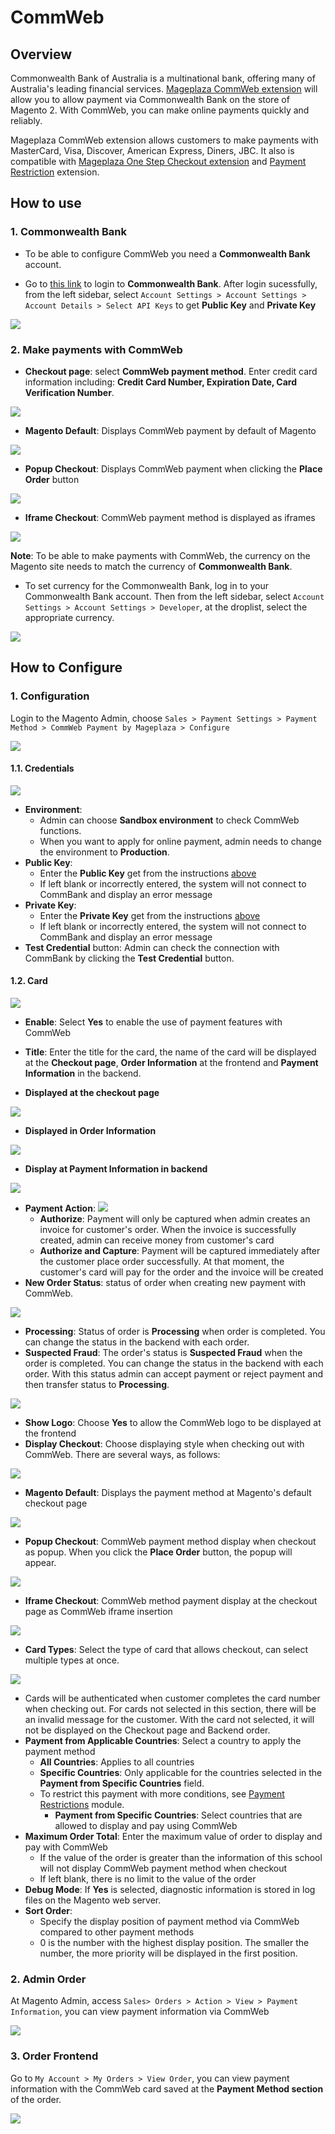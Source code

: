# CommWeb

## Overview

Commonwealth Bank of Australia is a multinational bank, offering many of Australia's leading financial services. [Mageplaza CommWeb extension](https://www.mageplaza.com/magento-2-commweb/) will allow you to allow payment via Commonwealth Bank on the store of Magento 2. With CommWeb, you can make online payments quickly and reliably.

Mageplaza CommWeb extension allows customers to make payments with MasterCard, Visa, Discover, American Express, Diners, JBC.
It also is compatible with [Mageplaza One Step Checkout extension](https://www.mageplaza.com/magento-2-one-step-checkout-extension/) and [Payment Restriction](https://www.mageplaza.com/magento-2-payment-restrictions/) extension.

## How to use

### 1. Commonwealth Bank

- To be able to configure CommWeb you need a **Commonwealth Bank** account.

- Go to [this link](https://commbank.simplify.com/commerce/login/auth#/account/apiKeys) to login to **Commonwealth Bank**. After login sucessfully, from the left sidebar, select `Account Settings > Account Settings > Account Details > Select API Keys` to get **Public Key** and **Private Key**

![](https://i.imgur.com/af4plQT.png)

### 2. Make payments with CommWeb

- **Checkout page**: select **CommWeb payment method**. Enter credit card information including: **Credit Card Number, Expiration Date, Card Verification Number**.

![](https://i.imgur.com/BbnO9do.png)

- **Magento Default**: Displays CommWeb payment by default of Magento

![](https://i.imgur.com/BbnO9do.png)

- **Popup Checkout**: Displays CommWeb payment when clicking the **Place Order** button

![](https://i.imgur.com/ujy0wGs.png)

- **Iframe Checkout**: CommWeb payment method is displayed as iframes

![](https://i.imgur.com/XeQIBB6.png)

**Note**: To be able to make payments with CommWeb, the currency on the Magento site needs to match the currency of **Commonwealth Bank**.

- To set currency for the Commonwealth Bank, log in to your Commonwealth Bank account. Then from the left sidebar, select `Account Settings > Account Settings > Developer`, at the droplist, select the appropriate currency.

![](https://i.imgur.com/3lLXOgk.png)

## How to Configure

### 1. Configuration

Login to the Magento Admin, choose `Sales > Payment Settings > Payment Method > CommWeb Payment by Mageplaza > Configure`

![](https://i.imgur.com/sCkfQFs.png)

#### 1.1. Credentials

![](https://i.imgur.com/KrOFXfR.png)

- **Environment**:
  - Admin can choose **Sandbox environment** to check CommWeb functions.
  - When you want to apply for online payment, admin needs to change the environment to **Production**.
- **Public Key**:
  - Enter the **Public Key** get from the instructions [above](https://docs.google.com/document/d/1oWrPymSl7BNT5lhTbq89Ffkz7JpfewDEvUG61aSmEA8/edit#heading=h.j1oggb2ojlsa)
  - If left blank or incorrectly entered, the system will not connect to CommBank and display an error message
- **Private Key**:
  - Enter the **Private Key** get from the instructions [above](https://docs.google.com/document/d/1oWrPymSl7BNT5lhTbq89Ffkz7JpfewDEvUG61aSmEA8/edit#heading=h.j1oggb2ojlsa)
  - If left blank or incorrectly entered, the system will not connect to CommBank and display an error message
- **Test Credential** button: Admin can check the connection with CommBank by clicking the **Test Credential** button.


#### 1.2. Card

![](https://i.imgur.com/sCV2k5I.png)

- **Enable**: Select **Yes** to enable the use of payment features with CommWeb
- **Title**: Enter the title for the card, the name of the card will be displayed at the **Checkout page**, **Order Information** at the frontend and **Payment Information** in the backend.


- **Displayed at the checkout page**

![](https://i.imgur.com/dQ2ziHM.png)

- **Displayed in Order Information**

![](https://i.imgur.com/twogNYf.png)

- **Display at Payment Information in backend**

![](https://i.imgur.com/l2zzHyH.png)

- **Payment Action**:
![](https://i.imgur.com/K6Y77uX.png)
  - **Authorize**: Payment will only be captured when admin creates an invoice for customer's order. When the invoice is successfully created, admin can receive money from customer's card
  - **Authorize and Capture**: Payment will be captured immediately after the customer place order successfully. At that moment, the customer's card will pay for the order and the invoice will be created
- **New Order Status**: status of order when creating new payment with CommWeb.

![](https://i.imgur.com/DCdaIQW.png)

  - **Processing**: Status of order is **Processing** when order is completed. You can change the status in the backend with each order.
  - **Suspected Fraud**: The order's status is **Suspected Fraud** when the order is completed. You can change the status in the backend with each order. With this status admin can accept payment or reject payment and then transfer status to **Processing**.
  
  ![](https://i.imgur.com/qr6fiX8.png)

- **Show Logo**: Choose **Yes** to allow the CommWeb logo to be displayed at the frontend
- **Display Checkout**: Choose displaying style when checking out with CommWeb. There are several ways, as follows:

![](https://i.imgur.com/FdVO8T0.png)

  - **Magento Default**: Displays the payment method at Magento's default checkout page
  
  ![](https://i.imgur.com/GMZW5jp.png)

  - **Popup Checkout**: CommWeb payment method display when checkout as popup. When you click the **Place Order** button, the popup will appear.
  
  ![](https://i.imgur.com/eo8AZUZ.png)
  
  - **Iframe Checkout**: CommWeb method payment display at the checkout page as CommWeb iframe insertion
  
  ![](https://i.imgur.com/qcFkZ9r.png)

- **Card Types**: Select the type of card that allows checkout, can select multiple types at once.

![](https://i.imgur.com/p1I0ugc.png)

- Cards will be authenticated when customer completes the card number when checking out. For cards not selected in this section, there will be an invalid message for the customer. With the card not selected, it will not be displayed on the Checkout page and Backend order.
- **Payment from Applicable Countries**: Select a country to apply the payment method
  - **All Countries**: Applies to all countries
  - **Specific Countries**: Only applicable for the countries selected in the **Payment from Specific Countries** field.
  - To restrict this payment with more conditions, see [Payment Restrictions](https://www.mageplaza.com/magento-2-payment-restrictions/) module.
    - **Payment from Specific Countries**: Select countries that are allowed to display and pay using CommWeb
- **Maximum Order Total**: Enter the maximum value of order to display and pay with CommWeb
  - If the value of the order is greater than the information of this school will not display CommWeb payment method when checkout
  - If left blank, there is no limit to the value of the order
- **Debug Mode**: If **Yes** is selected, diagnostic information is stored in log files on the Magento web server.
- **Sort Order**:
  - Specify the display position of payment method via CommWeb compared to other payment methods
  - 0 is the number with the highest display position. The smaller the number, the more priority will be displayed in the first position.

### 2. Admin Order

At Magento Admin, access `Sales> Orders > Action > View > Payment Information`, you can view payment information via CommWeb

![](https://i.imgur.com/ViCWSyU.png)

### 3. Order Frontend

Go to `My Account > My Orders > View Order`, you can view payment information with the CommWeb card saved at the **Payment Method section** of the order.

![](https://i.imgur.com/1pCJ95n.png)
